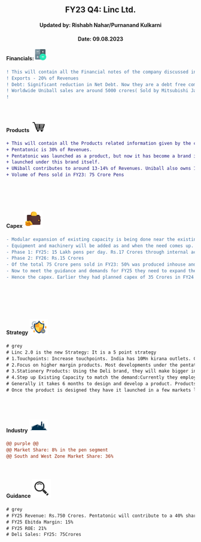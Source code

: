 <h2 align="center"> FY23 Q4: Linc Ltd.</h2>
<h4 align="center"> Updated by: Rishabh Nahar/Purnanand Kulkarni</h4>
<h4 align="center"> Date: 09.08.2023</h4>

[fin]: https://www.screener.in/company/LINC/
[products]: https://lincpen.com/products
[capex]: https://eresh-zealous.medium.com/
[strategy]: https://eresh-zealous.medium.com/
[ind]: https://www.verifiedmarketresearch.com/product/india-writing-instruments-market/
[investor_relations]: https://lincpen.com/investor-relations

  
#### Financials:   [<img align="centre" alt="Java" width="30px" src="https://github.com/qodeinvestments/Swan-Documentation/blob/main/Systems/100_Baggers/github_pages/logo_files/Financials%20Logo%201.png" />][fin]
```diff
! This will contain all the Financial notes of the company discussed in the Concall other than numbers.
! Exports - 20% of Revenues
! Debt: Significant reduction in Net Debt. Now they are a debt free company.
! Worldwide Uniball sales are around 5000 crores( Sold by Mitsubishi Japan Co.): This shows that Linc has a big headroom over here.
! 




```




#### Products [<img align="centre" alt="Java" width="50px" src="https://github.com/qodeinvestments/Swan-Documentation/blob/main/Systems/100_Baggers/github_pages/logo_files/Products%20Logo%201.jpg" />][products]
```diff
+ This will contain all the Products related information given by the company during the Concall.
+ Pentatonic is 30% of Revenues.
+ Pentatonic was launched as a product, but now it has become a brand itself. So the new and more expensive products will be
+ launched under this brand itself.
+ UNiball contributes to around 13-14% of Revenues. Uniball also owns 13.5% of Linc India.
+ Volume of Pens sold in FY23: 75 Crore Pens






```





#### Capex [<img align="centre" alt="Java" width="50px" src="https://github.com/qodeinvestments/Swan-Documentation/blob/main/Systems/100_Baggers/github_pages/logo_files/Capex%20Logo%201.jpg" />][capex]
```diff
- Modular expansion of existing capacity is being done near the existing factory. Current basic infra has been completed to take the 20lakh pens per day. 
- Equipment and machinery will be added as and when the need comes up. Total Cost will be 50 Crores
- Phase 1: FY25: 15 Lakh pens per day. Rs.17 Crores through internal accruals
- Phase 2: FY26: Rs.15 Crores
- Of the total 75 Crore pens sold in FY23: 50% was produced inhouse and 50% outsourced.
- Now to meet the guidance and demands for FY25 they need to expand the capacity by 30Crores. IN peak seasons the capacity falls short.
- Hence the capex. Earlier they had planned capex of 35 Crores in FY24 but now this is 17-18 Crores 







```



#### Strategy [<img align="centre" alt="Java" width="50px" src="https://github.com/qodeinvestments/Swan-Documentation/blob/main/Systems/100_Baggers/github_pages/logo_files/Strategy%20Logo%203.jpg" />][strategy]
```diff
# grey
# Linc 2.0 is the new Strategy: It is a 5 point strategy
# 1.Touchpoints: Increase touchpoints. India has 10Mn kirana outlets. Currently Linc has reached 2.4L outlets. Will take this number to 5L by FY25.
# 2.Focus on higher margin products. Most developments under the pentatonic portfolio: 3 products to be launch in FY24
# 3.Stationery Products: Using the Deli brand, they will make bigger inroads.FY23 Deli Sales: 25Crores will take this to 75Crores by FY25
# 4.Step up Existing Capacity to match the demand:Currently they employ 1200 female workers.
# Generally it takes 6 months to design and develop a product. Products are designed by top class engineers and designers.
# Once the product is designed they have it launched in a few markets like a test run: For 1-2 months. If it does well then full launch





```

  

#### Industry   [<img align="centre" alt="Java" width="50px" src="https://github.com/qodeinvestments/Swan-Documentation/blob/main/Systems/100_Baggers/github_pages/logo_files/Industry%20Logo%201.jpg" />][ind]
```diff
@@ purple @@
@@ Market Share: 8% in the pen segment
@@ South and West Zone Market Share: 36%




```
[management]: https://eresh-zealous.medium.com/
#### Guidance [<img align="centre" alt="Java" width="50px" src="https://github.com/qodeinvestments/Swan-Documentation/blob/main/Systems/100_Baggers/github_pages/logo_files/magnifying-glass.svg" />][investor_relations]
```diff
# grey
# FY25 Revenue: Rs.750 Crores. Pentatonic will contribute to a 40% share in revenues. Deli will be 10% of Revenues
# FY25 Ebitda Margin: 15%
# FY25 ROE: 21%
# Deli Sales: FY25: 75Crores






```







